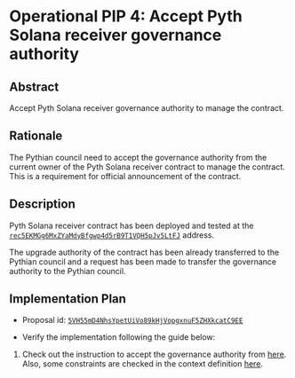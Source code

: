 # Operational PIP 4: Accept Pyth Solana receiver governance authority

## Abstract

Accept Pyth Solana receiver governance authority to manage the contract.

## Rationale

The Pythian council need to accept the governance authority from the current owner of the Pyth Solana receiver contract to manage the contract.
This is a requirement for official announcement of the contract.

## Description

Pyth Solana receiver contract has been deployed and tested at the
[`rec5EKMGg6MxZYaMdyBfgwp4d5rB9T1VQH5pJv5LtFJ`](https://solscan.io/account/rec5EKMGg6MxZYaMdyBfgwp4d5rB9T1VQH5pJv5LtFJ) address.

The upgrade authority of the contract has been already transferred to the Pythian council and a request has been made to transfer
the governance authority to the Pythian council.

## Implementation Plan

* Proposal id: [`5VH55mD4NhsYpetUiVo89kHjVopgxnuF5ZHXkcatC9EE`](https://proposals.pyth.network/?tab=proposals&proposal=5VH55mD4NhsYpetUiVo89kHjVopgxnuF5ZHXkcatC9EE)

* Verify the implementation following the guide below:

1. Check out the instruction to accept the governance authority from
   [here](https://github.com/pyth-network/pyth-crosschain/blob/main/target_chains/solana/programs/pyth-solana-receiver/src/lib.rs#L82-L91).
   Also, some constraints are checked in the context definition
   [here](https://github.com/pyth-network/pyth-crosschain/blob/main/target_chains/solana/programs/pyth-solana-receiver/src/lib.rs#L276-L285).
